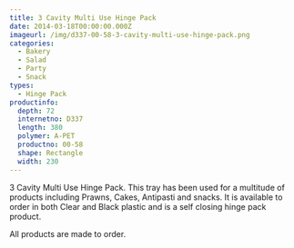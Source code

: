 ```yaml
---
title: 3 Cavity Multi Use Hinge Pack
date: 2014-03-18T00:00:00.000Z
imageurl: /img/d337-00-58-3-cavity-multi-use-hinge-pack.png
categories:
  - Bakery
  - Salad
  - Party
  - Snack
types:
  - Hinge Pack
productinfo:
  depth: 72
  internetno: D337
  length: 380
  polymer: A-PET
  productno: 00-58
  shape: Rectangle
  width: 230
---
```

3 Cavity Multi Use Hinge Pack. This tray has been used for a multitude of products including Prawns, Cakes, Antipasti and snacks. It is available to order in both Clear and Black plastic and is a self closing hinge pack product.

 

All products are made to order.
